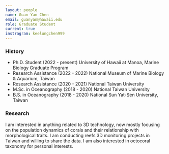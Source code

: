 ```yaml
---
layout: people
name: Guan-Yan Chen
email: guanyan@hawaii.edu
role: Graduate Student
current: true
instragram: keelungchen999
---
```


### History

- Ph.D. Student (2022 - present) University of Hawaii at Manoa, Marine Biology Graduate Program
- Research Assistance (2022 - 2022) National Museum of Marine Biology & Aquarium, Taiwan
- Research Assistance (2020 - 2021) National Taiwan University
- M.Sc. in Oceanography (2018 - 2020) National Taiwan University
- B.S. in Oceanography (2018 - 2020) National Sun Yat-Sen University, Taiwan

### Research

I am interested in anything related to 3D technology, now mostly focusing on the population dynamics of corals and their relationship with morphological traits. I am conducting reefs 3D monitoring projects in Taiwan and willing to share the data. I am also interested in octocoral taxonomy for personal interests. 
